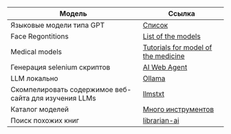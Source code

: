 | Модель | Ссылка |
| ------ | ------ |
|Языковые модели типа GPT|[Список](https://www.reddit.com/r/LocalLLaMA/wiki/models/#wiki_llama_2_7b_uncensored)|
|Face Regontitions|[List of the models](https://github.com/ChanChiChoi/awesome-Face_Recognition)|
|Medical models|[Tutorials for model of the medicine](https://github.com/Project-MONAI/tutorials)|
|Генерация selenium скриптов|[AI Web Agent](https://github.com/lavague-ai/LaVague)|
|LLM локально|[Ollama](https://github.com/ollama/ollama)|
|Скомпелировать содержимое веб-сайта для изучения LLMs|[llmstxt](https://llmstxt.firecrawl.dev/)|
|Каталог моделей|[Много инструментов](https://www.futurepedia.io/)|
| Поиск похожих книг| [librarian-ai](https://www.librarian-ai.com/) |
